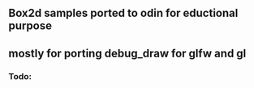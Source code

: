 ## Box2d samples ported to odin for eductional purpose
## mostly for porting debug_draw for glfw and gl

### Todo: